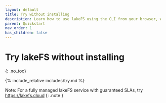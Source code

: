 ```yaml
---
layout: default
title: Try without installing
description: Learn how to use lakeFS using the CLI from your browser, without installing anything
parent: Quickstart
nav_order: 1
has_children: false
---
```


# Try lakeFS without installing
{: .no_toc}

{% include_relative includes/try.md %}

Note: For a fully managed lakeFS service with guaranteed SLAs, try https://lakefs.cloud
{: .note }
